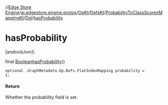 //[Edge Store Engine](../../../../../../index.md)/[ai.edgestore.engine.protos](../../../../index.md)/[OpKt](../../../index.md)/[DefsKt](../../index.md)/[ProbabilityToClassScoresMappingKt](../index.md)/[Dsl](index.md)/[hasProbability](has-probability.md)

# hasProbability

[androidJvm]\

final [Boolean](https://developer.android.com/reference/kotlin/java/lang/Boolean.html)[hasProbability](has-probability.md)()

<code>optional .GraphMetadata.Op.Defs.FlatIndexMapping probability = 1;</code>

#### Return

Whether the probability field is set.
